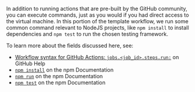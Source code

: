 In addition to running actions that are pre-built by the GitHub community, you can execute commands, just as you would if you had direct access to the virtual machine. In this portion of the template workflow, we run some common command relevant to NodeJS projects, like `npm install` to install dependencies and `npm test` to run the chosen testing framework.

To learn more about the fields discussed here, see:
- [Workflow syntax for GitHub Actions: `jobs.<job_id>.steps.run:`](https://help.github.com/en/articles/workflow-syntax-for-github-actions#jobsjob_idstepsrun) on GitHub Help 
- [`npm install`](https://docs.npmjs.com/cli/install) on the npm Documentation 
- [`npm run`](https://docs.npmjs.com/cli/run-script) on the npm Documentation
- [`npm test`](https://docs.npmjs.com/cli/test.html) on the npm Documentation